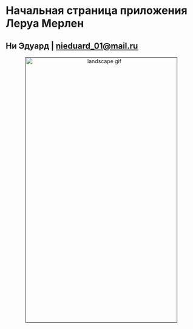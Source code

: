 # Начальная страница приложения Леруа Мерлен  
## Ни Эдуард | nieduard_01@mail.ru  
<p align="center">
    <a href=""https://imgflip.com/gif/567c8o"><img width="400" height="700" src="https://i.imgflip.com/567c8o.gif" title="landscape gif"></a>
</p>
